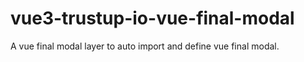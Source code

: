 # vue3-trustup-io-vue-final-modal
A vue final modal layer to auto import and define vue final modal.
